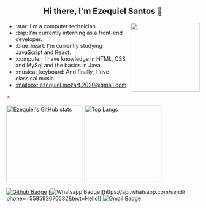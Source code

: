 <h2 align = center> Hi there, I'm Ezequiel Santos 👋 </h2>
<img height="180" align="right" src="https://user-images.githubusercontent.com/77730400/112043548-8e297880-8b27-11eb-9e45-7433d36ca9f6.gif">

  <ul align="left">
     <li>:star: I'm a computer technician.</li>
     <li>:zap: I'm currently interning as a front-end developer.</li>
     <li>:blue_heart: I'm currently studying JavaScript and React.</li>
     <li>:computer: I have knowledge in HTML, CSS and MySql and the basics in Java.</li>
     <li>:musical_keyboard: And finally, I love classical music.</li>
     <li><a href="https://pt-br.reactjs.org/">:mailbox: ezequiel.mozart.2020@gmail.com</a></li>
  </ul>
  >
<p class="has-line-data" data-line-start="0" data-line-end="1">
<img src="https://github-readme-stats.vercel.app/api?username=ezequielsan&amp;show_icons=true&amp;theme=tokyonight" alt="Ezequiel's GitHub stats" height="200" > 
<a href="https://github.com/ezequielsan/github-readme-stats"><img src="https://github-readme-stats.vercel.app/api/top-langs/?username=ezequielsan&amp;layout=compact" alt="Top Langs" height="200">
</a>
</p>


[![Github Badge](https://img.shields.io/badge/-Github-000?style=flat-square&align=center&logo=Github&logoColor=white&link=github.com/ezequielsan)](https://github.com/ezequielsan/)
[![Whatsapp Badge](https://img.shields.io/badge/-Whatsapp-4CA143?style=flat-square&align=center&labelColor=4CA143&logo=whatsapp&logoColor=white&link=https://api.whatsapp.com/send?phone=+558592670532=Hello!)](https://api.whatsapp.com/send?phone=+558592670532&text=Hello!)
[![Gmail Badge](https://img.shields.io/badge/-Gmail-c14438?style=flat-square&align=center&logo=Gmail&logoColor=white&link=mailto:ezequiel.mozart.2020@gmail.com)](mailto:ezequiel.mozart.2020@gmail.com)









<!--
**ezequielsan/ezequielsan** is a ✨ _special_ ✨ repository because its `README.md` (this file) appears on your GitHub profile.

Here are some ideas to get you started:

- 🔭 I’m currently working on ...
- 🌱 I’m currently learning ...
- 👯 I’m looking to collaborate on ...
- 🤔 I’m looking for help with ...
- 💬 Ask me about ...
- 📫 How to reach me: ...
- 😄 Pronouns: ...
- ⚡ Fun fact: ...
-->
